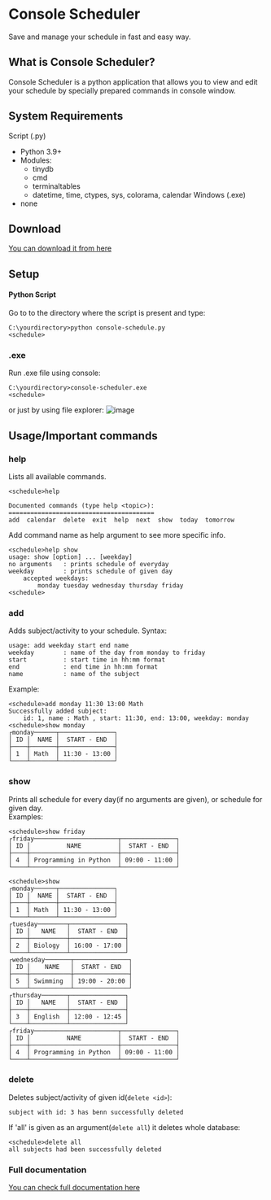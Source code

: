 # Console Scheduler
Save and manage your schedule in fast and easy way.
## What is Console Scheduler?
Console Scheduler is a python application that allows you to view and edit your schedule by specially prepared commands in console window.
## System Requirements
Script (.py)
* Python 3.9+
* Modules:
  * tinydb
  * cmd
  * terminaltables
  * datetime, time, ctypes, sys, colorama, calendar
Windows (.exe)
* none
## Download
[You can download it from here](https://github.com/RedRabel99/Console-Schedule/releases/tag/v0.5)
## Setup
#### Python Script
Go to to the directory where the script is present and type:
```console
C:\yourdirectory>python console-schedule.py
<schedule>
```
### .exe
Run .exe file using console:
```console
C:\yourdirectory>console-scheduler.exe
<schedule>
```
or just by using file explorer:
![image](https://user-images.githubusercontent.com/72413391/112042299-a4dfc780-8b47-11eb-8703-636d8c4820b3.png)

## Usage/Important commands
### help
Lists all available commands.
```console
<schedule>help

Documented commands (type help <topic>):
========================================
add  calendar  delete  exit  help  next  show  today  tomorrow
```
Add command name as help argument to see more specific info.
```console
<schedule>help show
usage: show [option] ... [weekday]
no arguments   : prints schedule of everyday
weekday        : prints schedule of given day
    accepted weekdays:
        monday tuesday wednesday thursday friday
<schedule>
```
### add
Adds subject/activity to your schedule.
Syntax:
```add subject to schedule
usage: add weekday start end name
weekday        : name of the day from monday to friday
start          : start time in hh:mm format
end            : end time in hh:mm format
name           : name of the subject
```
Example:
```console
<schedule>add monday 11:30 13:00 Math
Successfully added subject:
    id: 1, name : Math , start: 11:30, end: 13:00, weekday: monday
<schedule>show monday
┌monday──────┬───────────────┐
│ ID │  NAME │  START - END  │
├────┼───────┼───────────────┤
│ 1  │ Math  │ 11:30 - 13:00 │
└────┴───────┴───────────────┘
```
### show
Prints all schedule for every day(if no arguments are given), or schedule for given day.</br>Examples:
```console
<schedule>show friday
┌friday───────────────────────┬───────────────┐
│ ID │          NAME          │  START - END  │
├────┼────────────────────────┼───────────────┤
│ 4  │ Programming in Python  │ 09:00 - 11:00 │
└────┴────────────────────────┴───────────────┘
```
```console
<schedule>show
┌monday──────┬───────────────┐
│ ID │  NAME │  START - END  │
├────┼───────┼───────────────┤
│ 1  │ Math  │ 11:30 - 13:00 │
└────┴───────┴───────────────┘
┌tuesday────────┬───────────────┐
│ ID │   NAME   │  START - END  │
├────┼──────────┼───────────────┤
│ 2  │ Biology  │ 16:00 - 17:00 │
└────┴──────────┴───────────────┘
┌wednesday───────┬───────────────┐
│ ID │    NAME   │  START - END  │
├────┼───────────┼───────────────┤
│ 5  │ Swimming  │ 19:00 - 20:00 │
└────┴───────────┴───────────────┘
┌thursday───────┬───────────────┐
│ ID │   NAME   │  START - END  │
├────┼──────────┼───────────────┤
│ 3  │ English  │ 12:00 - 12:45 │
└────┴──────────┴───────────────┘
┌friday───────────────────────┬───────────────┐
│ ID │          NAME          │  START - END  │
├────┼────────────────────────┼───────────────┤
│ 4  │ Programming in Python  │ 09:00 - 11:00 │
└────┴────────────────────────┴───────────────┘
```
### delete 
Deletes subject/activity of given id(```delete <id>```):
```console<schedule>delete 3
subject with id: 3 has benn successfully deleted
```
If 'all' is given as an argument(```delete all```) it deletes whole database:
```console
<schedule>delete all
all subjects had been successfully deleted
```
### Full documentation
[You can check full documentation here](..Console-Schedule/DOC/documentation.md)
